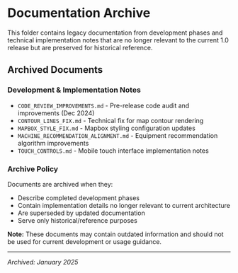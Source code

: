 # Documentation Archive

This folder contains legacy documentation from development phases and technical implementation notes that are no longer relevant to the current 1.0 release but are preserved for historical reference.

## Archived Documents

### Development & Implementation Notes
- `CODE_REVIEW_IMPROVEMENTS.md` - Pre-release code audit and improvements (Dec 2024)
- `CONTOUR_LINES_FIX.md` - Technical fix for map contour rendering
- `MAPBOX_STYLE_FIX.md` - Mapbox styling configuration updates
- `MACHINE_RECOMMENDATION_ALIGNMENT.md` - Equipment recommendation algorithm improvements
- `TOUCH_CONTROLS.md` - Mobile touch interface implementation notes

### Archive Policy
Documents are archived when they:
- Describe completed development phases
- Contain implementation details no longer relevant to current architecture
- Are superseded by updated documentation
- Serve only historical/reference purposes

**Note:** These documents may contain outdated information and should not be used for current development or usage guidance.

---
*Archived: January 2025*